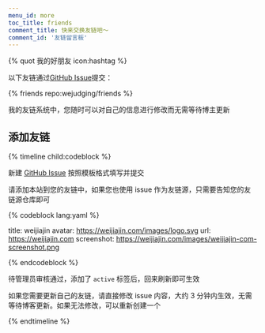 ```yaml
---
menu_id: more
toc_title: friends
comment_title: 快来交换友链吧～
comment_id: '友链留言板'
---
```


{% quot 我的好朋友 icon:hashtag %}

以下友链通过[GitHub Issue](https://github.com/wejudging/friends/issues/)提交：

{% friends repo:wejudging/friends %}

我的友链系统中，您随时可以对自己的信息进行修改而无需等待博主更新

## 添加友链

{% timeline child:codeblock %}

<!-- node 第一步：新建 Issue -->

新建 [GitHub Issue](https://github.com/wejudging/friends/issues/) 按照模板格式填写并提交

<!-- node 第二步：添加友链并等待管理员审核 -->

请添加本站到您的友链中，如果您也使用 issue 作为友链源，只需要告知您的友链源仓库即可


{% codeblock lang:yaml %}

title: weijiajin
avatar: https://weijiajin.com/images/logo.svg
url: https://weijiajin.com
screenshot: https://weijiajin.com/images/weijiajin-com-screenshot.png

{% endcodeblock %}


待管理员审核通过，添加了 `active` 标签后，回来刷新即可生效

<!-- node 更新自己友链 -->

如果您需要更新自己的友链，请直接修改 issue 内容，大约 3 分钟内生效，无需等待博客更新。如果无法修改，可以重新创建一个

{% endtimeline %}